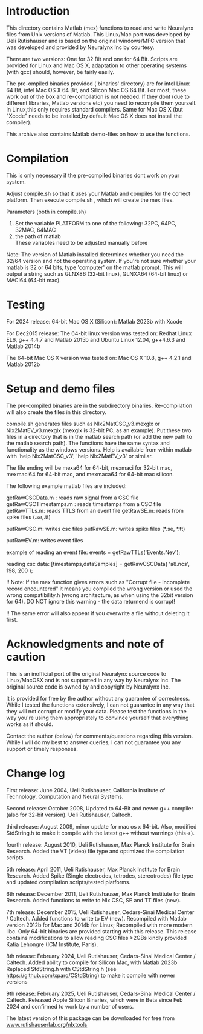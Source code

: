 # Introduction

This directory contains Matlab (mex) functions to read and write Neuralynx files from Unix versions of Matlab.
This Linux/Mac port was developed by Ueli Rutishauser and is based on the original windows/MFC version that was developed and provided by Neuralynx Inc by courtesy.

There are two versions: One for 32 Bit and one for 64 Bit. Scripts are provided for Linux and Mac OS X, 
adaptation to other operating systems (with gcc) should, however, be fairly easily.

The pre-ompiled binaries provided ('binaries' directory) are for intel Linux 64 Bit, intel Mac OS X 64 Bit, and Silicon Mac OS 64 Bit. For most, these work out of the box and
re-compilation is not needed. If they dont (due to different libraries, Matlab versions etc) you need to recompile them yourself. In Linux,this only requires standard compilers. 
Same for Mac OS X (but "Xcode" needs to be installed,by default Mac OS X does not install the compiler). 

This archive also contains Matlab demo-files on how to use the functions.

# Compilation
This is only necessary if the pre-compiled binaries dont work on your system.

Adjust compile.sh so that it uses your Matlab and compiles for the correct platform.
Then execute compile.sh , which will create the mex files.

Parameters (both in compile.sh)
1) Set the variable PLATFORM to one of the following: 32PC, 64PC, 32MAC, 64MAC
2) the path of matlab  
These variables need to be adjusted manually before

Note: The version of Matlab installed determines whether you need the 32/64 version and not the operating system. 
If you're not sure whether your matlab is 32 or 64 bits, type 'computer' on the matlab prompt.
This will output a string such as GLNX86 (32-bit linux), GLNXA64 (64-bit linux) or MACI64 (64-bit mac).

# Testing 

For 2024 release: 64-bit Mac OS X (Silicon): Matlab 2023b with Xcode

For Dec2015 release:
The 64-bit linux version was tested on:
Redhat Linux EL6, g++ 4.4.7 and Matlab 2015b
and
Ubuntu Linux 12.04, g++4.6.3 and Matlab 2014b

The 64-bit Mac OS X version was tested on:
Mac OS X 10.8, g++ 4.2.1 and Matlab 2012b

# Setup and demo files
The pre-compiled binaries are in the subdirectory binaries. Re-compilation will also create the files in this directory.

compile.sh generates files such as Nlx2MatCSC_v3.mexglx or Nlx2MatEV_v3.mexglx (mexglx is 32-bit PC, as an example). 
Put these two files in a directory that is in the matlab search path  (or add the new path to the matlab search path). 
The functions have the same syntax and functionality as the windows versions. Help is available from within matlab with 'help Nlx2MatCSC_v3', 'help Nlx2MatEV_v3' or similar. 

The file ending will be mexa64 for 64-bit, mexmaci for 32-bit mac, mexmaci64 for 64-bit mac, and mexmaca64 for 64-bit mac silicon.

The following example matlab files are included:

getRawCSCData.m  : reads raw signal from a CSC file
getRawCSCTimestamps.m : reads timestamps from a CSC file
getRawTTLs.m: reads TTLS from an event file
getRawSE.m: reads from spike files (*.se,*.tt)

putRawCSC.m: writes csc files
putRawSE.m: writes spike files (*.se, *.tt)

putRawEV.m: writes event files

example of reading an event file:
events = getRawTTLs('Events.Nev');

reading csc data:
[timestamps,dataSamples] = getRawCSCData( 'a8.ncs', 198, 200 );

!! Note: If the mex function gives errors such as "Corrupt file - incomplete record encountered" it means you compiled
the wrong version or used the wrong compatibility.h (wrong architecture, as when using the 32bit version for 64). 
DO NOT ignore this warning - the data returnend is corrupt!

!! The same error will also appear if you overwrite a file without deleting it first.

# Acknowledgments and note of caution

This is an inofficial port of the original Neuralynx source code to Linux/MacOSX and is not supported in any way by Neuralynx Inc.
The original source code is owned by and copyright by Neuralynx Inc. 

It is provided for free by the author without any guarantee of correctness. While I tested the functions extensively, I can not
guarantee in any way that they will not corrupt or modify your data. Please test the functions in the way you're using them appropriately to convince yourself that everything works as it should.

Contact the author (below) for comments/questions regarding this version. While I will do my best to answer queries, I can not
guarantee you any support or timely responses.

# Change log

First release:
June 2004, Ueli Rutishauser, California Institute of Technology, Computation and Neural Systems.

Second release:
October 2008, Updated to 64-Bit and newer g++ compiler (also for 32-bit version). Ueli Rutishauser, Caltech.

third release:
August 2009, minor update for mac os x 64-bit. Also, modified StdString.h to make it compile with the latest g++ without warnings (this->).

fourth release:
August 2010, Ueli Rutishauser, Max Planck Institute for Brain Research. 
Added the VT (video) file type and optimized the compilation scripts.

5th release:
April 2011, Ueli Rutishauser, Max Planck Institute for Brain Research.
Added Spike (Single electrodes, tetrodes, stereotrodes) file type and updated compilation scripts/tested platforms.

6th release:
December 2011, Ueli Rutishauser, Max Planck Institute for Brain Research. 
Added functions to write to Nlx CSC, SE and TT files (new).

7th release:
December 2015, Ueli Rutishauser, Cedars-Sinai Medical Center / Caltech. 
Added functions to write to EV (new).
Recompiled with Matlab version 2012b for Mac and 2014b for Linux; Recompiled with more modern libc.
Only 64-bit binaries are provided starting with this release.
This release contains modifications to allow reading CSC files >2GBs kindly provided Katia Lehongre (ICM Institute, Paris).

8th release:
February 2024, Ueli Rutishauser, Cedars-Sinai Medical Center / Caltech. 
Added ability to compile for Silicon Mac, with Matlab 2023b
Replaced StdString.h with CStdString.h (see https://github.com/xparq/CStdString) to make it compile with newer versions

9th release:
February 2025, Ueli Rutishauser, Cedars-Sinai Medical Center / Caltech. 
Released Apple Silicon Binaries, which were in Beta since Feb 2024 and confirmed to work by a number of users.

The latest version of this package can be downloaded for free from www.rutishauserlab.org/nlxtools

